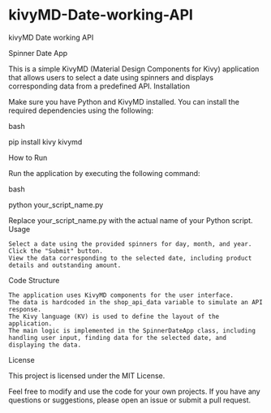 # kivyMD-Date-working-API
kivyMD Date working API


Spinner Date App

This is a simple KivyMD (Material Design Components for Kivy) application that allows users to select a date using spinners and displays corresponding data from a predefined API.
Installation

Make sure you have Python and KivyMD installed. You can install the required dependencies using the following:

bash

pip install kivy kivymd

How to Run

Run the application by executing the following command:

bash

python your_script_name.py

Replace your_script_name.py with the actual name of your Python script.
Usage

    Select a date using the provided spinners for day, month, and year.
    Click the "Submit" button.
    View the data corresponding to the selected date, including product details and outstanding amount.

Code Structure

    The application uses KivyMD components for the user interface.
    The data is hardcoded in the shop_api_data variable to simulate an API response.
    The Kivy language (KV) is used to define the layout of the application.
    The main logic is implemented in the SpinnerDateApp class, including handling user input, finding data for the selected date, and displaying the data.

License

This project is licensed under the MIT License.

Feel free to modify and use the code for your own projects. If you have any questions or suggestions, please open an issue or submit a pull request.
